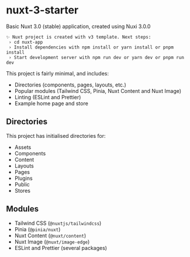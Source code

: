 # nuxt-3-starter

Basic Nuxt 3.0 (stable) application, created using Nuxi 3.0.0

```
✨ Nuxt project is created with v3 template. Next steps:
 › cd nuxt-app
 › Install dependencies with npm install or yarn install or pnpm install
 › Start development server with npm run dev or yarn dev or pnpm run dev
```

This project is fairly minimal, and includes:

- Directories (components, pages, layouts, etc.)
- Popular modules (Tailwind CSS, Pinia, Nuxt Content and Nuxt Image)
- Linting (ESLint and Prettier)
- Example home page and store

## Directories

This project has initialised directories for:

- Assets
- Components
- Content
- Layouts
- Pages
- Plugins
- Public
- Stores

## Modules

- Tailwind CSS (`@nuxtjs/tailwindcss`)
- Pinia (`@pinia/nuxt`)
- Nuxt Content (`@nuxt/content`)
- Nuxt Image (`@nuxt/image-edge`)
- ESLint and Prettier (several packages)
